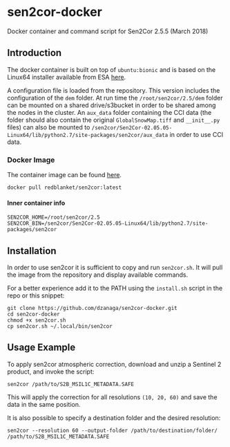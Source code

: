 # sen2cor-docker
Docker container and command script for Sen2Cor 2.5.5 (March 2018)

## Introduction

The docker container is built on top of `ubuntu:bionic` and is based on the Linux64 installer available from ESA [here](http://step.esa.int/main/third-party-plugins-2/sen2cor/).

A configuration file is loaded from the repository. This version includes the configuration of the `dem` folder.
At run time the `/root/sen2cor/2.5/dem` folder can be mounted on a shared drive/s3bucket in order to be shared among the nodes in the cluster.
An `aux_data` folder containing the CCI data (the folder should also contain the original `GlobalSnowMap.tiff` and `__init__.py` files) can also be mounted to `/sen2cor/Sen2Cor-02.05.05-Linux64/lib/python2.7/site-packages/sen2cor/aux_data` in order to use CCI data.


### Docker Image
The container image can be found [here](https://cloud.docker.com/u/redblanket/repository/docker/redblanket/sen2cor).
```
docker pull redblanket/sen2cor:latest
```

#### Inner container info

```
SEN2COR_HOME=/root/sen2cor/2.5
SEN2COR_BIN=/sen2cor/Sen2Cor-02.05.05-Linux64/lib/python2.7/site-packages/sen2cor
```

## Installation
In order to use sen2cor it is sufficient to copy and run `sen2cor.sh`. It will pull the image from the repository and display available commands.

For a better experience add it to the PATH using the `install.sh` script in the repo or this snippet:
```
git clone https://github.com/dzanaga/sen2cor-docker.git
cd sen2cor-docker
chmod +x sen2cor.sh
cp sen2cor.sh ~/.local/bin/sen2cor
```

## Usage Example
To apply sen2cor atmospheric correction, download and unzip a Sentinel 2 product,
and invoke the script:
```
sen2cor /path/to/S2B_MSIL1C_METADATA.SAFE
```
This will apply the correction for all resolutions `(10, 20, 60)` and save the data in the same position.

It is also possible to specify a destination folder and the desired resolution:
```
sen2cor --resolution 60 --output-folder /path/to/destination/folder/ /path/to/S2B_MSIL1C_METADATA.SAFE
```
